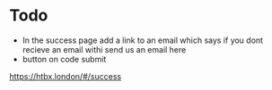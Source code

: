 # Todo
- In the success page add a link to an email which says if you dont recieve an email withi send us an email here 
- button on code submit

https://htbx.london/#/success
